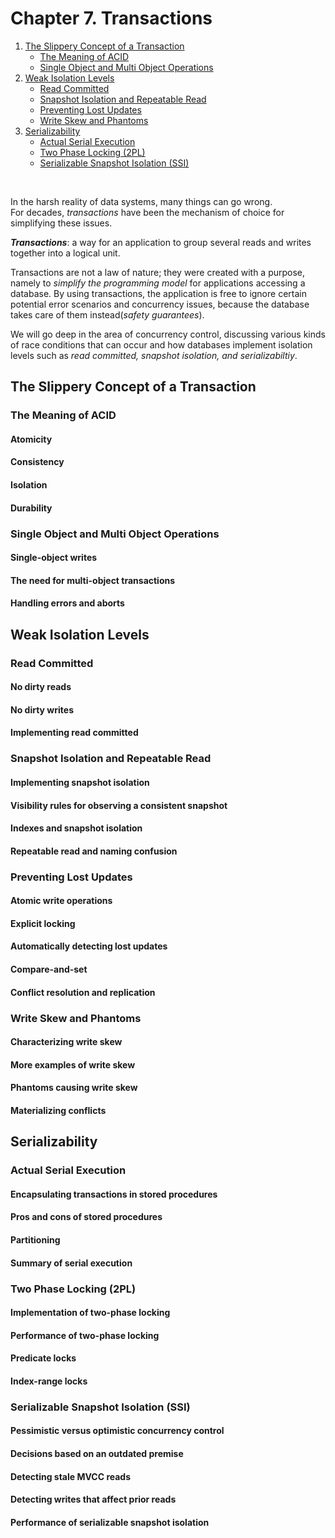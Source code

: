 # Chapter 7. Transactions

1. [The Slippery Concept of a Transaction](#The-Slippery-Concept-of-a-Transaction)
    - [The Meaning of ACID](#The-Meaning-of-ACID)
    - [Single Object and Multi Object Operations](#Single-Object-and-Multi-Object-Operations)
2. [Weak Isolation Levels](#Weak-Isolation-Levels)
    - [Read Committed](#Read-Committed)
    - [Snapshot Isolation and Repeatable Read](#Snapshot-Isolation-and-Repeatable-Read)
    - [Preventing Lost Updates](#Preventing-Lost-Updates)
    - [Write Skew and Phantoms](#Write-Skew-and-Phantoms)
3. [Serializability](#Serializability)
    - [Actual Serial Execution](#Actual-Serial-Execution)
    - [Two Phase Locking (2PL)](#Two-Phase-Locking-(2PL))
    - [Serializable Snapshot Isolation (SSI)](#Serializable-Snapshot-Isolation-(SSI))

<br/>

In the harsh reality of data systems, many things can go wrong.  
For decades, _transactions_ have been the mechanism of choice for simplifying these issues.

**_Transactions_**: a way for an application to group several reads and writes together into a logical unit.  

Transactions are not a law of nature; they were created with a purpose, namely to _simplify the programming model_ for applications accessing a database. 
By using transactions, the application is free to ignore certain potential error scenarios and concurrency issues, 
because the database takes care of them instead(_safety guarantees_).  

We will go deep in the area of concurrency control, discussing various kinds of race conditions 
that can occur and how databases implement isolation levels such as _read committed, snapshot isolation, and serializabiltiy_. 

## The Slippery Concept of a Transaction

### The Meaning of ACID

#### Atomicity

#### Consistency

#### Isolation

#### Durability

### Single Object and Multi Object Operations

#### Single-object writes

#### The need for multi-object transactions

#### Handling errors and aborts

## Weak Isolation Levels

### Read Committed

#### No dirty reads

#### No dirty writes

#### Implementing read committed

### Snapshot Isolation and Repeatable Read

#### Implementing snapshot isolation

#### Visibility rules for observing a consistent snapshot

#### Indexes and snapshot isolation

#### Repeatable read and naming confusion

### Preventing Lost Updates

#### Atomic write operations

#### Explicit locking

#### Automatically detecting lost updates

#### Compare-and-set

#### Conflict resolution and replication

### Write Skew and Phantoms

#### Characterizing write skew

#### More examples of write skew

#### Phantoms causing write skew

#### Materializing conflicts

## Serializability

### Actual Serial Execution

#### Encapsulating transactions in stored procedures

#### Pros and cons of stored procedures

#### Partitioning

#### Summary of serial execution

### Two Phase Locking (2PL)

#### Implementation of two-phase locking 

#### Performance of two-phase locking

#### Predicate locks

#### Index-range locks

### Serializable Snapshot Isolation (SSI)

#### Pessimistic versus optimistic concurrency control 

#### Decisions based on an outdated premise

#### Detecting stale MVCC reads

#### Detecting writes that affect prior reads

#### Performance of serializable snapshot isolation
